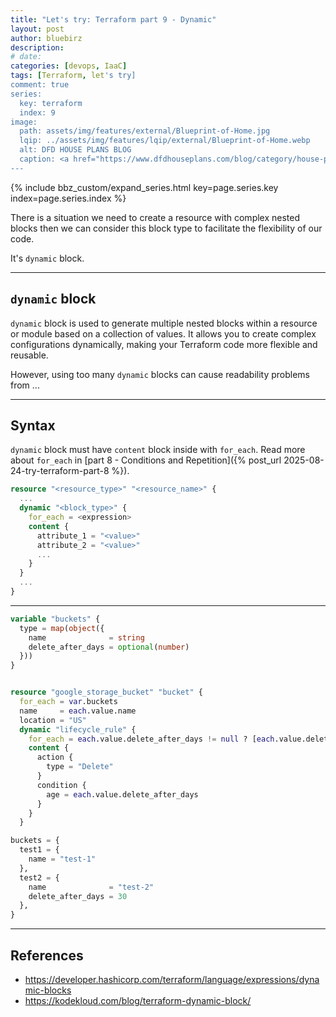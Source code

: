 ```yaml
---
title: "Let's try: Terraform part 9 - Dynamic"
layout: post
author: bluebirz
description:
# date: 
categories: [devops, IaaC]
tags: [Terraform, let's try]
comment: true
series:
  key: terraform
  index: 9
image:
  path: assets/img/features/external/Blueprint-of-Home.jpg
  lqip: ../assets/img/features/lqip/external/Blueprint-of-Home.webp
  alt: DFD HOUSE PLANS BLOG
  caption: <a href="https://www.dfdhouseplans.com/blog/category/house-plans/">DFD HOUSE PLANS BLOG</a>
---
```


{% include bbz_custom/expand_series.html key=page.series.key index=page.series.index %}

There is a situation we need to create a resource with complex nested blocks then we can consider this block type to facilitate the flexibility of our code.

It's `dynamic` block.

---

## `dynamic` block

`dynamic` block is used to generate multiple nested blocks within a resource or module based on a collection of values. It allows you to create complex configurations dynamically, making your Terraform code more flexible and reusable.

However, using too many `dynamic` blocks can cause readability problems from ...

---

## Syntax

`dynamic` block must have `content` block inside with `for_each`. Read more about `for_each` in [part 8 - Conditions and Repetition]({% post_url 2025-08-24-try-terraform-part-8 %}).

```terraform
resource "<resource_type>" "<resource_name>" {
  ...
  dynamic "<block_type>" {
    for_each = <expression>
    content {
      attribute_1 = "<value>"
      attribute_2 = "<value>"
      ...
    }
  }
  ...
}
```

---

```terraform
variable "buckets" {
  type = map(object({
    name              = string
    delete_after_days = optional(number)
  }))
}


resource "google_storage_bucket" "bucket" {
  for_each = var.buckets
  name     = each.value.name
  location = "US"
  dynamic "lifecycle_rule" {
    for_each = each.value.delete_after_days != null ? [each.value.delete_after_days] : []
    content {
      action {
        type = "Delete"
      }
      condition {
        age = each.value.delete_after_days
      }
    }
  }

```

```tfvars
buckets = {
  test1 = {
    name = "test-1"
  },
  test2 = {
    name              = "test-2"
    delete_after_days = 30
  },
}
```

---

## References

- <https://developer.hashicorp.com/terraform/language/expressions/dynamic-blocks>
- <https://kodekloud.com/blog/terraform-dynamic-block/>
